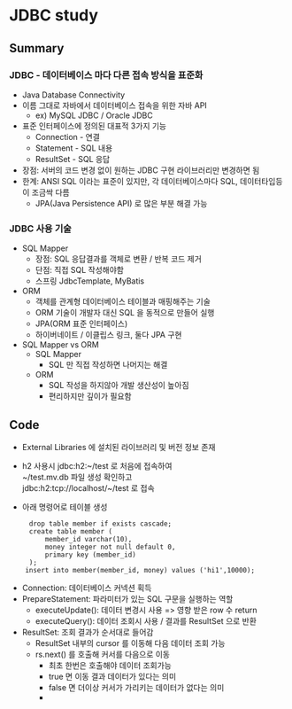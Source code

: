 # JDBC study
## Summary
### JDBC - 데이터베이스 마다 다른 접속 방식을 표준화  
* Java Database Connectivity
* 이름 그대로 자바에서 데이터베이스 접속을 위한 자바 API
  * ex) MySQL JDBC / Oracle JDBC
* 표준 인터페이스에 정의된 대표적 3가지 기능
  * Connection - 연결
  * Statement - SQL 내용
  * ResultSet - SQL 응답
* 장점: 서버의 코드 변경 없이 원하는 JDBC 구현 라이브러리만 변경하면 됨
* 한계: ANSI SQL 이라는 표준이 있지만, 각 데이터베이스마다 SQL, 데이터타입등이 조금싹 다름
  * JPA(Java Persistence API) 로 많은 부분 해결 가능

### JDBC 사용 기술
* SQL Mapper
  * 장점: SQL 응답결과를 객체로 변환 / 반복 코드 제거
  * 단점: 직접 SQL 작성해야함
  * 스프링 JdbcTemplate, MyBatis 
* ORM
  * 객체를 관계형 데이터베이스 테이블과 매핑해주는 기술
  * ORM 기술이 개발자 대신 SQL 을 동적으로 만들어 실행
  * JPA(ORM 표준 인터페이스)
  * 하이버네이트 / 이클립스 링크, 둘다 JPA 구현
* SQL Mapper vs ORM
  * SQL Mapper
    * SQL 만 직접 작성하면 나머지는 해결
  * ORM
    * SQL 작성을 하지않아 개발 생산성이 높아짐
    * 편리하지만 깊이가 필요함

## Code
* External Libraries 에 설치된 라이브러리 및 버전 정보 존재
* h2 사용시 jdbc:h2:~/test 로 처음에 접속하여  
  ~/test.mv.db 파일 생성 확인하고  
  jdbc:h2:tcp://localhost/~/test 로 접속

* 아래 명령어로 테이블 생성
```
     drop table member if exists cascade;
     create table member (
         member_id varchar(10),
         money integer not null default 0,
         primary key (member_id)
     );
    insert into member(member_id, money) values ('hi1',10000);
```
* Connection: 데이터베이스 커넥션 획득
* PrepareStatement: 파라미터가 있는 SQL 구문을 실행하는 역할
  * executeUpdate(): 데이터 변경시 사용 => 영향 받은 row 수 return
  * executeQuery(): 데이터 조회시 사용 / 결과를 ResultSet 으로 반환 
* ResultSet: 조회 결과가 순서대로 들어감
  * ResultSet 내부의 cursor 를 이동해 다음 데이터 조회 가능
  * rs.next() 를 호출해 커서를 다음으로 이동
    * 최초 한번은 호출해야 데이터 조회가능
    * true 면 이동 결과 데이터가 있다는 의미
    * false 면 더이상 커서가 가리키는 데이터가 없다는 의미
    * 